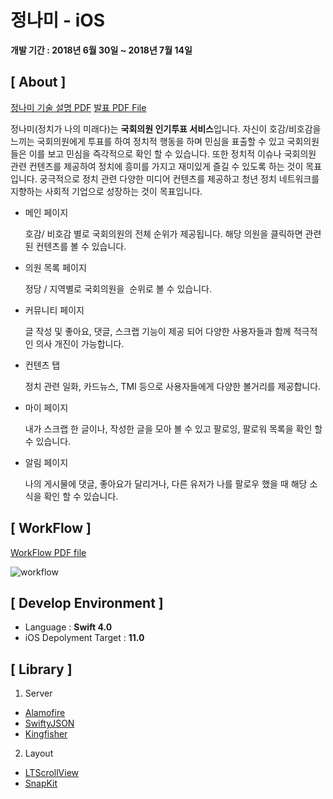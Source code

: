# 정나미 - iOS

**개발 기간 : 2018년 6월 30일  ~ 2018년 7월 14일**


## [ About ]
[정나미 기술 설명 PDF](https://github.com/Jungnami/Jungnami-iOS/blob/dev2/publicData/Jungnami_UI_description.pdf)
[발표 PDF File](https://github.com/Jungnami/Jungnami-iOS/blob/dev2/publicData/Jungnami_PDF.pdf)

정나미(정치가 나의 미래다)는 **국회의원 인기투표 서비스**입니다. 자신이 호감/비호감을 느끼는 국회의원에게 투표를 하여 정치적 행동을 하며 민심을 표출할 수 있고 국회의원들은 이를 보고 민심을 즉각적으로 확인 할 수 있습니다. 또한 정치적 이슈나 국회의원 관련 컨텐츠를 제공하여 정치에 흥미를 가지고 재미있게 즐길 수 있도록 하는 것이 목표입니다. 궁극적으로 정치 관련 다양한 미디어 컨텐츠를 제공하고 청년 정치 네트워크를 지향하는 사회적 기업으로 성장하는 것이 목표입니다.

* 메인 페이지

  호감/ 비호감 별로 국회의원의 전체 순위가 제공됩니다. 해당 의원을 클릭하면 관련된 컨텐츠를 볼 수 있습니다.

* 의원 목록 페이지

  정당 / 지역별로 국회의원을  순위로 볼 수 있습니다.

* 커뮤니티 페이지

   글 작성 및 좋아요, 댓글, 스크랩 기능이 제공 되어 다양한 사용자들과 함께 적극적인 의사 개진이 가능합니다.

* 컨텐츠 탭

  정치 관련 일화, 카드뉴스, TMI 등으로 사용자들에게 다양한 볼거리를 제공합니다.

* 마이 페이지

  내가 스크랩 한 글이나, 작성한 글을 모아 볼 수 있고 팔로잉, 팔로워 목록을 확인 할 수 있습니다.

* 알림 페이지

   나의 게시물에 댓글, 좋아요가 달리거나, 다른 유저가 나를 팔로우 했을 때 해당 소식을 확인 할 수 있습니다.

## [ WorkFlow ]

[WorkFlow PDF file](https://github.com/Jungnami/Jungnami-iOS/blob/dev2/publicData/workFlow.pdf)

![workflow](https://github.com/Jungnami/Jungnami-iOS/blob/dev2/publicData/images/workFlow.jpg)


## [ Develop Environment ]

- Language :  **Swift 4.0**
- iOS Depolyment Target : **11.0**


## [ Library ]

1. Server
- [Alamofire](https://github.com/Alamofire/Alamofire)
- [SwiftyJSON](https://github.com/SwiftyJSON/SwiftyJSON)
- [Kingfisher](https://github.com/onevcat/Kingfisher)

2. Layout
- [LTScrollView](https://github.com/gltwy/LTScrollView)
- [SnapKit](https://github.com/SnapKit/SnapKit)
